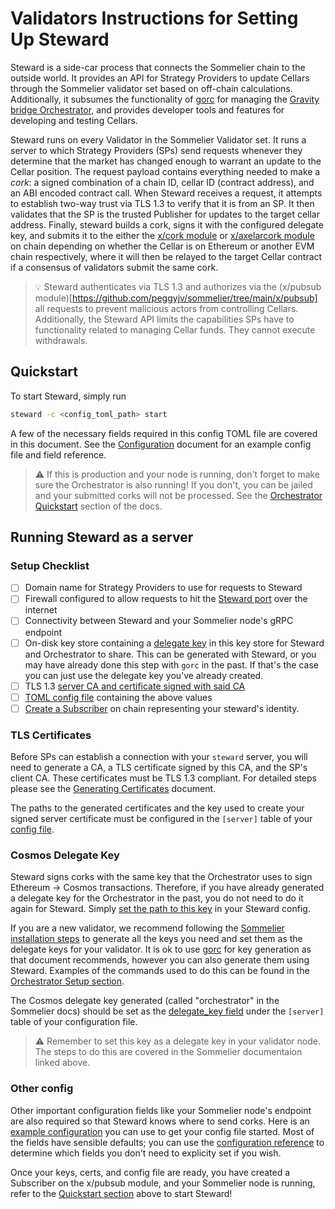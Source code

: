 # Validators Instructions for Setting Up Steward

Steward is a side-car process that connects the Sommelier chain to the outside world. It provides an API for Strategy Providers to update Cellars through the Sommelier validator set based on off-chain calculations. Additionally, it subsumes the functionality of [gorc](https://github.com/PeggyJV/gravity-bridge/tree/main/orchestrator/gorc) for managing the [Gravity bridge Orchestrator](https://github.com/PeggyJV/gravity-bridge/tree/main/orchestrator), and provides developer tools and features for developing and testing Cellars.

Steward runs on every Validator in the Sommelier Validator set. It runs a server to which Strategy Providers (SPs) send requests whenever they determine that the market has changed enough to warrant an update to the Cellar position. The request payload contains everything needed to make a *cork*: a signed combination of a chain ID, cellar ID (contract address), and an ABI encoded contract call. When Steward receives a request, it attempts to establish two-way trust via TLS 1.3 to verify that it is from an SP. It then validates that the SP is the trusted Publisher for updates to the target cellar address. Finally, steward builds a cork, signs it with the configured delegate key, and submits it to the either the [x/cork module](https://github.com/PeggyJV/sommelier/tree/main/x/cork) or [x/axelarcork module](https://github.com/PeggyJV/sommelier/tree/main/x/axelarcork) on chain depending on whether the Cellar is on Ethereum or another EVM chain respectively, where it will then be relayed to the target Cellar contract if a consensus of validators submit the same cork.


> :bulb:  Steward authenticates via TLS 1.3 and authorizes via the (x/pubsub module)[https://github.com/peggyjv/sommelier/tree/main/x/pubsub] all requests to prevent malicious actors from controlling Cellars. Additionally, the Steward API limits the capabilities SPs have to functionality related to managing Cellar funds. They cannot execute withdrawals. 

## Quickstart

To start Steward, simply run

```bash
steward -c <config_toml_path> start
```

A few of the necessary fields required in this config TOML file are covered in this document. See the [Configuration](./01-Configuration.md) document for an example config file and field reference.

> :warning: If this is production and your node is running, don't forget to make sure the Orchestrator is also running! If you don't, you can be jailed and your submitted corks will not be processed. See the [Orchestrator Quickstart](./03-TheOrchestrator.md#quickstart) section of the docs.


## Running Steward as a server

### Setup Checklist

- [ ] Domain name for Strategy Providers to use for requests to Steward
- [ ] Firewall configured to allow requests to hit the [Steward port](./01-Configuration.md#port) over the internet
- [ ] Connectivity between Steward and your Sommelier node's gRPC endpoint
- [ ] On-disk key store containing a [delegate key](./02-StewardForValidators.md#cosmos-delegate-key) in this key store for Steward and Orchestrator to share. This can be generated with Steward, or you may have already done this step with `gorc` in the past. If that's the case you can just use the delegate key you’ve already created.
- [ ] TLS 1.3 [server CA and certificate signed with said CA](./04-GeneratingCertificates.md)
- [ ] [TOML config file](./01-Configuration.md#complete-example-configtoml) containing the above values
- [ ] [Create a Subscriber]() on chain representing your steward's identity. 

### TLS Certificates

Before SPs can establish a connection with your `steward` server, you will need to generate a CA, a TLS certificate signed by this CA, and the SP's client CA. These certificates must be TLS 1.3 compliant. For detailed steps please see the [Generating Certificates](./04-GeneratingCertificates.md) document.

The paths to the generated certificates and the key used to create your signed server certificate must be configured in the `[server]` table of your [config file](./01-Configuration.md#server-table). 

### Cosmos Delegate Key

Steward signs corks with the same key that the Orchestrator uses to sign Ethereum -> Cosmos transactions. Therefore, if you have already generated a delegate key for the Orchestrator in the past, you do not need to do it again for Steward. Simply [set the path to this key](./01-Configuration.md#delegate_key) in your Steward config.

If you are a new validator, we recommend following the [Sommelier installation steps](https://github.com/PeggyJV/sommelier#installation) to generate all the keys you need and set them as the delegate keys for your validator. It is ok to use [gorc](https://github.com/PeggyJV/gravity-bridge/tree/main/orchestrator/gorc) for key generation as that document recommends, however you can also generate them using Steward. Examples of the commands used to do this can be found in the [Orchestrator Setup section](./03-TheOrchestrator.md#setup).

The Cosmos delegate key generated (called "orchestrator" in the Sommelier docs) should be set as the [delegate_key field](./01-Configuration.md#delegate_key) under the `[server]` table of your configuration file.

> :warning: Remember to set this key as a delegate key in your validator node. The steps to do this are covered in the Sommelier documentaion linked above.

### Other config

Other important configuration fields like your Sommelier node's endpoint are also required so that Steward knows where to send corks. Here is an [example configuration](./01-Configuration.md#complete-example-configtoml) you can use to get your config file started. Most of the fields have sensible defaults; you can use the [configuration reference](./01-Configuration.md#reference) to determine which fields you don't need to explicity set if you wish.

Once your keys, certs, and config file are ready, you have created a Subscriber on the x/pubsub module, and your Sommelier node is running, refer to the [Quickstart section](#quickstart) above to start Steward!
